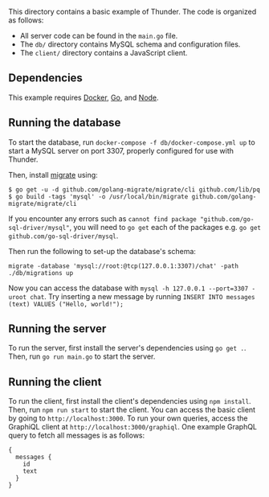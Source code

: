 This directory contains a basic example of Thunder. The code is organized as follows:

- All server code can be found in the `main.go` file.
- The `db/` directory contains MySQL schema and configuration files.
- The `client/` directory contains a JavaScript client.

## Dependencies

This example requires [Docker](https://docker.com), [Go](https://golang.org/),
and [Node](https://nodejs.org/).

## Running the database

To start the database, run `docker-compose -f db/docker-compose.yml up` to
start a MySQL server on port 3307, properly configured for use with Thunder. 

Then, install [migrate](https://github.com/golang-migrate/migrate/tree/master/cli) using:
```
$ go get -u -d github.com/golang-migrate/migrate/cli github.com/lib/pq
$ go build -tags 'mysql' -o /usr/local/bin/migrate github.com/golang-migrate/migrate/cli
```
If you encounter any errors such as `cannot find package "github.com/go-sql-driver/mysql"`,
you will need to `go get` each of the packages e.g. `go get github.com/go-sql-driver/mysql`.

Then run the following to set-up the database's schema:
```
migrate -database 'mysql://root:@tcp(127.0.0.1:3307)/chat' -path ./db/migrations up
```
Now you can access the database with `mysql -h 127.0.0.1 --port=3307 -uroot
chat`. Try inserting a new message by running
`INSERT INTO messages (text) VALUES ("Hello, world!");`

## Running the server

To run the server, first install the server's dependencies using
`go get .`.
Then, run `go run main.go` to start the server.

## Running the client

To run the client, first install the client's dependencies using `npm install`.
Then, run `npm run start` to start the client. You can access the basic client
by going to `http://localhost:3000`. To run your own queries, access the
GraphiQL client at `http://localhost:3000/graphiql`. One example GraphQL query
to fetch all messages is as follows:
```
{
  messages {
    id
    text
  }
}
```
